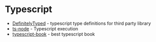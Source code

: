 # Typescript

- [DefinitelyTyped](https://github.com/DefinitelyTyped/DefinitelyTyped) - typescript type definitions for third party library
- [ts-node](https://www.npmjs.com/package/ts-node) - Typescript execution
- [typescript-book](https://github.com/basarat/typescript-book) - best typescript book